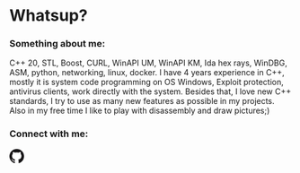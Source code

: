 # Whatsup?

### Something about me:

С++ 20, STL, Boost, CURL, WinAPI UM, WinAPI KM, Ida hex rays, WinDBG, ASM, python, networking, linux, docker.
I have 4 years experience in C++, mostly it is system code programming on OS Windows, Exploit protection, antivirus clients, work directly with the system.
Besides that, I love new C++ standards, I try to use as many new features as possible in my projects.
Also in my free time I like to play with disassembly and draw pictures;)

### Connect with me:

[<img align="left" alt="GitHub" width="26px" src="https://raw.githubusercontent.com/github/explore/78df643247d429f6cc873026c0622819ad797942/topics/github/github.png" />][partisaner]

[partisaner]: https://github.com/Partisaner
